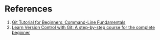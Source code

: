 # References
1. [Git Tutorial for Beginners: Command-Line Fundamentals](https://www.youtube.com/watch?v=HVsySz-h9r4)
2. [Learn Version Control with Git: A step-by-step course for the complete beginner](https://www.git-tower.com/learn/git/ebook/en/command-line/basics/what-is-version-control)

